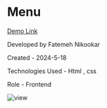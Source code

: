 # Menu

[Demo Link](https://nikmahla.github.io/Menu/)

Developed by Fatemeh Nikookar

Created - 2024-5-18

Technologies Used - Html , css

Role - Frontend

![view](https://github.com/nikmahla/Menu/assets/53364627/02e7cbb0-ede7-4bb7-b175-aabf83b9586c)

